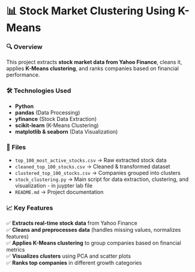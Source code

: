 # 📊 Stock Market Clustering Using K-Means

### 🔍 Overview
This project extracts **stock market data from Yahoo Finance**, cleans it, applies **K-Means clustering**, and ranks companies based on financial performance.

### 🛠️ Technologies Used
- **Python**
- **pandas** (Data Processing)
- **yfinance** (Stock Data Extraction)
- **scikit-learn** (K-Means Clustering)
- **matplotlib & seaborn** (Data Visualization)

### 📂 Files
- `top_100_most_active_stocks.csv` → Raw extracted stock data
- `cleaned_top_100_stocks.csv` → Cleaned & transformed dataset
- `clustered_top_100_stocks.csv` → Companies grouped into clusters
- `stock_clustering.py` → Main script for data extraction, clustering, and visualization - in juypter lab file
- `README.md` → Project documentation

### 📈 Key Features
✅ **Extracts real-time stock data** from Yahoo Finance  
✅ **Cleans and preprocesses data** (handles missing values, normalizes features)  
✅ **Applies K-Means clustering** to group companies based on financial metrics  
✅ **Visualizes clusters** using PCA and scatter plots  
✅ **Ranks top companies** in different growth categories  

